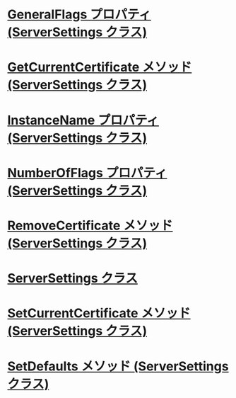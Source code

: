 # [GeneralFlags プロパティ (ServerSettings クラス)](generalflags-property-serversettings-class.md)
# [GetCurrentCertificate メソッド (ServerSettings クラス)](getcurrentcertificate-method-serversettings-class.md)
# [InstanceName プロパティ (ServerSettings クラス)](instancename-property-serversettings-class.md)
# [NumberOfFlags プロパティ (ServerSettings クラス)](numberofflags-property-serversettings-class.md)
# [RemoveCertificate メソッド (ServerSettings クラス)](removecertificate-method-serversettings-class.md)
# [ServerSettings クラス](serversettings-class.md)
# [SetCurrentCertificate メソッド (ServerSettings クラス)](setcurrentcertificate-method-serversettings-class.md)
# [SetDefaults メソッド (ServerSettings クラス)](setdefaults-method-serversettings-class.md)
